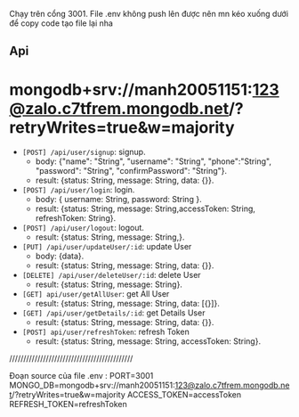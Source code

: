 Chạy trên cổng 3001.
File .env không push lên được nên mn kéo xuống dưới để copy code tạo file lại nha

## Api

# mongodb+srv://manh20051151:123@zalo.c7tfrem.mongodb.net/?retryWrites=true&w=majority

-   `[POST] /api/user/signup`: signup.
    -   body: {"name": "String",
        "username": "String",
        "phone":"String",
        "password": "String",
        "confirmPassword": "String"}.
    -   result: {status: String, message: String, data: {}}.
-   `[POST] /api/user/login`: login.
    -   body: { username: String,
        password: String }.
    -   result: {status: String, message: String,accessToken: String, refreshToken: String}.
-   `[POST] /api/user/logout`: logout.
    -   result: {status: String, message: String,}.
-   `[PUT] /api/user/updateUser/:id`: update User
    -   body: {data}.
    -   result: {status: String, message: String, data: {}}.
-   `[DELETE] /api/user/deleteUser/:id`: delete User
    -   result: {status: String, message: String}.
-   `[GET] api/user/getAllUser`: get All User
    -   result: {status: String, message: String, data: [{}]}.
-   `[GET] /api/user/getDetails/:id`: get Details User
    -   result: {status: String, message: String, data: {}}.
-   `[POST] api/user/refreshToken`: refresh Token
    -   result: {status: String, message: String, accessToken: String}.

////////////////////////////////////////////

Đoạn source của file .env :
PORT=3001
MONGO_DB=mongodb+srv://manh20051151:123@zalo.c7tfrem.mongodb.net/?retryWrites=true&w=majority
ACCESS_TOKEN=accessToken
REFRESH_TOKEN=refreshToken

